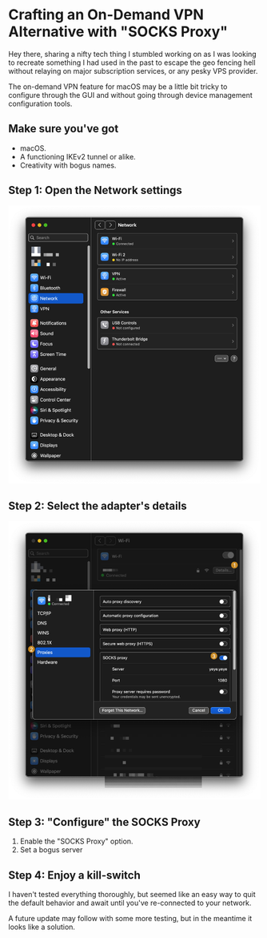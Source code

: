# Crafting an On-Demand VPN Alternative with "SOCKS Proxy"

Hey there, sharing a nifty tech thing I stumbled working on as I was looking to recreate something I had used in the past to escape the geo fencing hell without relaying on major subscription services, or any pesky VPS provider. 

The on-demand VPN feature for macOS may be a little bit tricky to configure through the GUI and without going through device management configuration tools.

## Make sure you've got

- macOS.
- A functioning IKEv2 tunnel or alike.
- Creativity with bogus names.

## Step 1: Open the Network settings

![Alt text](./img/image.png)

## Step 2: Select the adapter's details

![Alt text](./img/image-1.png)

## Step 3: "Configure" the SOCKS Proxy

1. Enable the "SOCKS Proxy" option.
2. Set a bogus server

## Step 4: Enjoy a kill-switch

I haven't tested everything thoroughly, but seemed like an easy way to quit the default behavior and await until you've re-connected to your network.

A future update may follow with some more testing, but in the meantime it looks like a solution.